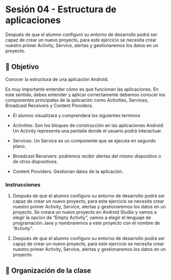 # Sesión 04 - Estructura de aplicaciones
Después de que el alumno configuro su entorno de desarrollo podrá ser capaz de crear un nuevo proyecto, para este ejercicio se necesita crear nuestro primer Activity, Service, alertas y gestionaremos los datos en un proyecto. 

## 🎯 Objetivo

Conocer la estructura de una aplicación Android.

Es muy importante entender cómo es que funcionan las aplicaciones. En este sentido, debes entender y aplicar correctamente debemos conocer los componentes principales de la aplicación como Activities, Services, Broadcast Receivers y Content Providers.  

* El alumno visualizara y comprenderá los siguientes terminos 

* Activities: Son los bloques de construcción en las aplicaciones Android. Un Activity representa una pantalla donde el usuario podrá interactuar. 

* Services: Un Service es un componente que se ejecuta en segundo plano. 

* Broadcast Receivers: podremos recibir alertas del mismo dispositivo o de otros dispositivos. 

* Content Providers: Gestionan datos de la aplicación.  
 

### Instrucciones

1. Después de que el alumno configuro su entorno de desarrollo podrá ser capaz de crear un nuevo proyecto, para este ejercicio se necesita crear nuestro primer Activity, Service, alertas y gestionaremos los datos en un proyecto. Se creara un nuevo proyecto en Android Studio y vamos a elegir la opcion de “Empty Activity”, vamos a elegir el lenguaje de programación Java y nombraremos a este proyecto con el nombre de “Activity”.

2. Después de que el alumno configuro su entorno de desarrollo podrá ser capaz de crear un nuevo proyecto, para este ejercicio se necesita crear nuestro primer Activity, Service, alertas y gestionaremos los datos en un proyecto. 

## 📝 Organización de la clase